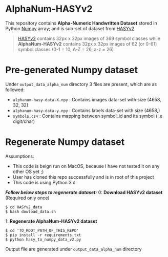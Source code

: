 # AlphaNum-HASYv2

This repository contains **Alpha-Numeric Handwritten Dataset** stored in Python [Numpy] array; and is sub-set of dataset from [HASYv2].

> [HASYv2] contains 32px x 32px images of 369 symbol classes while **AlphaNum-HASYv2** contains 32px x 32px images of 62 (or 0-61) symbol classes (0-1 = 10, A-Z = 26, a-z = 26)

# Pre-generated Numpy dataset
Under `output_data_alpha_num` directory 3 files are present, which are as followed:

  - `alphanum-hasy-data-X.npy` : Contains images data-set with size (4658, 32, 32)
  - `alphanum-hasy-data-y.npy` : Contains labels data-set with size (4658,)
  - `symbols.csv` : Contains mapping between symbol_id and its symbol (i.e digit/char)  
  
# Regenerate Numpy dataset

Assumptions:
  - This code is beign run on MacOS, because I have not tested it on any other OS yet ;)
  - User has cloned this repo successfully and is in root of this project
  - This code is using Python 3.x

***Follow below steps to regenerate dataset:***
0: **Download HASYv2 dataset** (Required only once)
```
$ cd HASYv2_data
$ bash dowload_data.sh
```

1: **Regenerate AlphaNum-HASYv2 dataset**
```
$ cd 'TO_ROOT_PATH_OF_THIS_REPO'
$ pip install -r requirements.txt
$ python hasy_to_numpy_data_v2.py
```
[Numpy]: <http://www.numpy.org/>
[HASYv2]: <https://arxiv.org/abs/1701.08380>

Output file are generated under `output_data_alpha_num` directory
